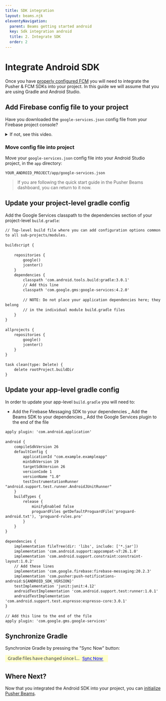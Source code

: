 ```yaml
---
title: SDK integration
layout: beams.njk
eleventyNavigation:
  parent: Beams getting started android
  key: Sdk integration android
  title: 2. Integrate SDK
  order: 2
---
```


# Integrate Android SDK

Once you have [properly configured FCM](/docs/beams/getting-started/android/configure-fcm/) you will need to integrate the Pusher & FCM SDKs into your project. In this guide we will assume that you are using Gradle and Android Studio.

## Add Firebase config file to your project

Have you downloaded the `google-services.json` config file from your Firebase project console?

  <details>

  <summary><span>If not, see this video.</span></summary>

  <figure class="mh0 mv5 pa0 border-box">
    <video controls height="auto" style="max-width: 100%">
      <source src="/docs/static/video/firebase_get_config_json.webm" type="video/webm" />
      <source src="/docs/static/video/firebase_get_config_json.mp4" type="video/mp4" />
      Hey! Your browser does not support videos!
    </video>
  </figure>

  </details>

### Move config file into project

Move your `google-services.json` config file into your Android Studio project, in the `app` directory:

```http
YOUR_ANDROID_PROJECT/app/google-services.json
```

> If you are following the quick start guide in the Pusher Beams dashboard, you can return to it now.

## Update your project-level gradle config

Add the Google Services classpath to the dependencies section of your project-level `build.gradle`:

```java/10-12
// Top-level build file where you can add configuration options common to all sub-projects/modules.

buildscript {

    repositories {
        google()
        jcenter()
    }
    dependencies {
        classpath 'com.android.tools.build:gradle:3.0.1'
        // Add this line
        classpath 'com.google.gms:google-services:4.2.0'

        // NOTE: Do not place your application dependencies here; they belong
        // in the individual module build.gradle files
    }
}

allprojects {
    repositories {
        google()
        jcenter()
    }
}

task clean(type: Delete) {
    delete rootProject.buildDir
}
```

## Update your app-level gradle config

In order to update your app-level `build.gradle` you will need to:

- Add the Firebase Messaging SDK to your dependencies _ Add the Beams SDK to your dependencies _ Add the Google Services plugin to the end of the file

```java/24-27,32-34
apply plugin: 'com.android.application'

android {
    compileSdkVersion 26
    defaultConfig {
        applicationId "com.example.exampleapp"
        minSdkVersion 19
        targetSdkVersion 26
        versionCode 1
        versionName "1.0"
        testInstrumentationRunner "android.support.test.runner.AndroidJUnitRunner"
    }
    buildTypes {
        release {
            minifyEnabled false
            proguardFiles getDefaultProguardFile('proguard-android.txt'), 'proguard-rules.pro'
        }
    }
}

dependencies {
    implementation fileTree(dir: 'libs', include: ['*.jar'])
    implementation 'com.android.support:appcompat-v7:26.1.0'
    implementation 'com.android.support.constraint:constraint-layout:1.0.2'
    // Add these lines
    implementation 'com.google.firebase:firebase-messaging:20.2.3'
    implementation 'com.pusher:push-notifications-android:${ANDROID_SDK_VERSION}'
    testImplementation 'junit:junit:4.12'
    androidTestImplementation 'com.android.support.test:runner:1.0.1'
    androidTestImplementation 'com.android.support.test.espresso:espresso-core:3.0.1'
}

// Add this line to the end of the file
apply plugin: 'com.google.gms.google-services'
```

## Synchronize Gradle

Synchronize Gradle by pressing the "Sync Now" button:

![Gradle 'Sync Now' button in Android Studio](./img/gradle-sync.png)

## Where Next?

Now that you integrated the Android SDK into your project, you can
[initialize Pusher Beams](/docs/beams/getting-started/android/init-beams/).
